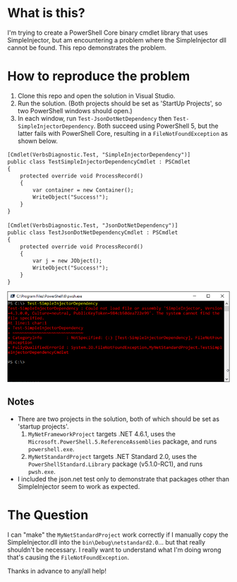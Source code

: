 # What is this?
I'm trying to create a PowerShell Core binary cmdlet library that uses SimpleInjector, but am encountering a problem where the SimpleInjector dll cannot be found. This repo demonstrates the problem.

# How to reproduce the problem
1. Clone this repo and open the solution in Visual Studio.
1. Run the solution. (Both projects should be set as 'StartUp Projects', so two PowerShell windows should open.)
1. In each window, run `Test-JsonDotNetDependency` then `Test-SimpleInjectorDependency`. Both succeed using PowerShell 5, but the latter fails with PowerShell Core, resulting in a `FileNotFoundException` as shown below.

```
[Cmdlet(VerbsDiagnostic.Test, "SimpleInjectorDependency")]
public class TestSimpleInjectorDependencyCmdlet : PSCmdlet
{
    protected override void ProcessRecord()
    {
        var container = new Container();
        WriteObject("Success!");
    }
}

[Cmdlet(VerbsDiagnostic.Test, "JsonDotNetDependency")]
public class TestJsonDotNetDependencyCmdlet : PSCmdlet
{
    protected override void ProcessRecord()
    {
        var j = new JObject();
        WriteObject("Success!");
    }
}
```

![error](https://raw.githubusercontent.com/refactorsaurusrex/SimpleInjectorPowerShellCoreIssue/master/images/PSCoreError.png)

## Notes

- There are two projects in the solution, both of which should be set as 'startup projects'.
    1. `MyNetFrameworkProject` targets .NET 4.6.1, uses the `Microsoft.PowerShell.5.ReferenceAssemblies` package, and runs `powershell.exe`.
    1. `MyNetStandardProject` targets .NET Standard 2.0, uses the `PowerShellStandard.Library` package (v5.1.0-RC1), and runs `pwsh.exe`.
- I included the json.net test only to demonstrate that packages other than SimpleInjector seem to work as expected. 

# The Question
I can "make" the `MyNetStandardProject` work correctly if I manually copy the SimpleInjector.dll into the `bin\Debug\netstandard2.0`... but that really shouldn't be necessary. I really want to understand what I'm doing wrong that's causing the `FileNotFoundException`.

Thanks in advance to any/all help!
